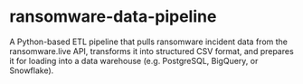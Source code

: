 # ransomware-data-pipeline
A Python-based ETL pipeline that pulls ransomware incident data from the ransomware.live API, transforms it into structured CSV format, and prepares it for loading into a data warehouse (e.g. PostgreSQL, BigQuery, or Snowflake).
